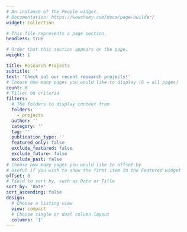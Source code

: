 ```yaml
---
# An instance of the People widget.
# Documentation: https://wowchemy.com/docs/page-builder/
widget: collection

# This file represents a page section.
headless: true

# Order that this section appears on the page.
weight: 1

title: Research Projects
subtitle: ''
text: 'Check out our recent research projects!'
# Choose how many pages you would like to display (0 = all pages)
count: 0
# Filter on criteria
filters:
  # The folders to display content from
  folders:
    - projects
  author: ''
  category: ''
  tag: ''
  publication_type: ''
  featured_only: false
  exclude_featured: false
  exclude_future: false
  exclude_past: false
# Choose how many pages you would like to offset by
# Useful if you wish to show the first item in the Featured widget
offset: 0
# Field to sort by, such as Date or Title
sort_by: 'Date'
sort_ascending: false
design:
  # Choose a listing view
  view: compact
  # Choose single or dual column layout
  columns: '1'
---
```

